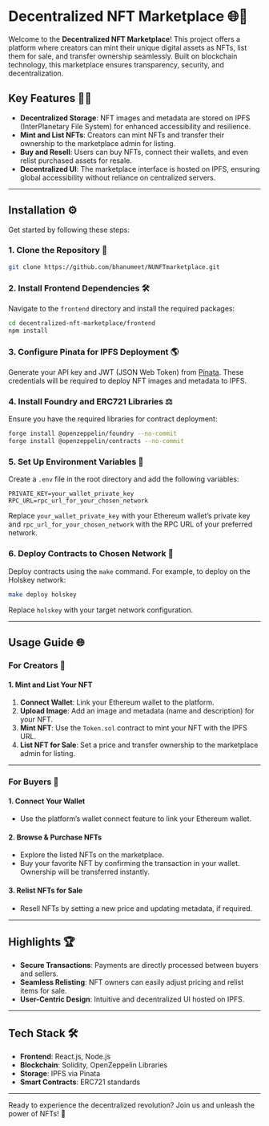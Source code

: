 # Decentralized NFT Marketplace 🌐🔖

Welcome to the **Decentralized NFT Marketplace**! This project offers a platform where creators can mint their unique digital assets as NFTs, list them for sale, and transfer ownership seamlessly. Built on blockchain technology, this marketplace ensures transparency, security, and decentralization.

## Key Features 🔹🔐
- **Decentralized Storage**: NFT images and metadata are stored on IPFS (InterPlanetary File System) for enhanced accessibility and resilience.
- **Mint and List NFTs**: Creators can mint NFTs and transfer their ownership to the marketplace admin for listing.
- **Buy and Resell**: Users can buy NFTs, connect their wallets, and even relist purchased assets for resale.
- **Decentralized UI**: The marketplace interface is hosted on IPFS, ensuring global accessibility without reliance on centralized servers.

---

## Installation ⚙️

Get started by following these steps:

### 1. Clone the Repository 📎
```bash
git clone https://github.com/bhanumeet/NUNFTmarketplace.git
```

### 2. Install Frontend Dependencies 🛠️
Navigate to the `frontend` directory and install the required packages:
```bash
cd decentralized-nft-marketplace/frontend
npm install
```

### 3. Configure Pinata for IPFS Deployment 🌎
Generate your API key and JWT (JSON Web Token) from [Pinata](https://pinata.cloud). These credentials will be required to deploy NFT images and metadata to IPFS.

### 4. Install Foundry and ERC721 Libraries ⚖️
Ensure you have the required libraries for contract deployment:
```bash
forge install @openzeppelin/foundry --no-commit
forge install @openzeppelin/contracts --no-commit
```

### 5. Set Up Environment Variables 🔧
Create a `.env` file in the root directory and add the following variables:
```plaintext
PRIVATE_KEY=your_wallet_private_key
RPC_URL=rpc_url_for_your_chosen_network
```
Replace `your_wallet_private_key` with your Ethereum wallet’s private key and `rpc_url_for_your_chosen_network` with the RPC URL of your preferred network.

### 6. Deploy Contracts to Chosen Network 🚀
Deploy contracts using the `make` command. For example, to deploy on the Holskey network:
```bash
make deploy holskey
```
Replace `holskey` with your target network configuration.

---

## Usage Guide 🌐

### For Creators 🎨

#### 1. Mint and List Your NFT
1. **Connect Wallet**: Link your Ethereum wallet to the platform.
2. **Upload Image**: Add an image and metadata (name and description) for your NFT.
3. **Mint NFT**: Use the `Token.sol` contract to mint your NFT with the IPFS URL.
4. **List NFT for Sale**: Set a price and transfer ownership to the marketplace admin for listing.

---

### For Buyers 🚀

#### 1. Connect Your Wallet
- Use the platform’s wallet connect feature to link your Ethereum wallet.

#### 2. Browse & Purchase NFTs
- Explore the listed NFTs on the marketplace.
- Buy your favorite NFT by confirming the transaction in your wallet. Ownership will be transferred instantly.

#### 3. Relist NFTs for Sale
- Resell NFTs by setting a new price and updating metadata, if required.

---

## Highlights 🏆
- **Secure Transactions**: Payments are directly processed between buyers and sellers.
- **Seamless Relisting**: NFT owners can easily adjust pricing and relist items for sale.
- **User-Centric Design**: Intuitive and decentralized UI hosted on IPFS.

---

## Tech Stack 🛠️
- **Frontend**: React.js, Node.js
- **Blockchain**: Solidity, OpenZeppelin Libraries
- **Storage**: IPFS via Pinata
- **Smart Contracts**: ERC721 standards

---

Ready to experience the decentralized revolution? Join us and unleash the power of NFTs! 🌟

